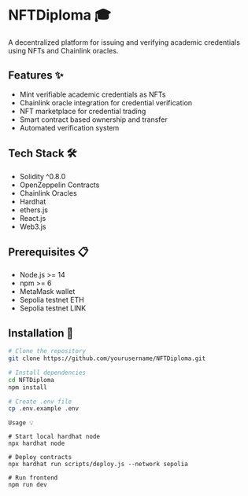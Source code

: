 # NFTDiploma 🎓

A decentralized platform for issuing and verifying academic credentials using NFTs and Chainlink oracles.

## Features ✨

- Mint verifiable academic credentials as NFTs
- Chainlink oracle integration for credential verification
- NFT marketplace for credential trading
- Smart contract based ownership and transfer
- Automated verification system

## Tech Stack 🛠

- Solidity ^0.8.0
- OpenZeppelin Contracts
- Chainlink Oracles
- Hardhat
- ethers.js
- React.js
- Web3.js

## Prerequisites 📋

- Node.js >= 14
- npm >= 6
- MetaMask wallet
- Sepolia testnet ETH
- Sepolia testnet LINK

## Installation 🚀

```bash
# Clone the repository
git clone https://github.com/yourusername/NFTDiploma.git

# Install dependencies
cd NFTDiploma
npm install

# Create .env file
cp .env.example .env
```
```
Usage 💡

# Start local hardhat node
npx hardhat node

# Deploy contracts
npx hardhat run scripts/deploy.js --network sepolia

# Run frontend
npm run dev
